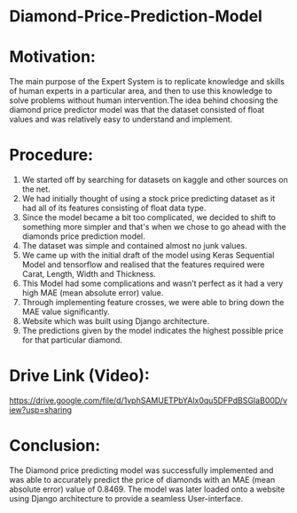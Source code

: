 # Diamond-Price-Prediction-Model

# Motivation:
The main purpose of the Expert System is to replicate knowledge and skills of human experts in a particular area, and then to use this knowledge to solve problems without human intervention.The idea behind choosing  the diamond price predictor model was that the dataset consisted of float values and was relatively easy to understand and implement. 

# Procedure:
1. We started off by searching for datasets on kaggle and other sources on the net. 
2. We had initially thought of using a stock price predicting dataset as it had all of its features consisting of float data type.
3. Since the model became a bit too complicated, we decided to shift to something more simpler and that's when we chose to go ahead with the diamonds price prediction model.
4. The dataset was simple and contained almost no junk values.
5. We came up with the initial draft of the model using Keras Sequential Model and tensorflow and realised that the features required were Carat, Length, Width and Thickness.
6. This Model had some complications and wasn’t perfect as it had a very high MAE (mean absolute error) value.
7. Through implementing feature crosses, we were able to bring down the MAE value significantly.
8. Website which was built using Django architecture.
9. The predictions given by the model indicates the highest possible price for that particular diamond. 

# Drive Link (Video): 
https://drive.google.com/file/d/1vphSAMUETPbYAIx0qu5DFPdBSGIaB00D/view?usp=sharing

# Conclusion:
The Diamond price predicting model was successfully implemented and was able to accurately predict the price of diamonds with an MAE (mean absolute error) value of 0.8469.
The model was later loaded onto a website using Django architecture to provide a seamless User-interface.

